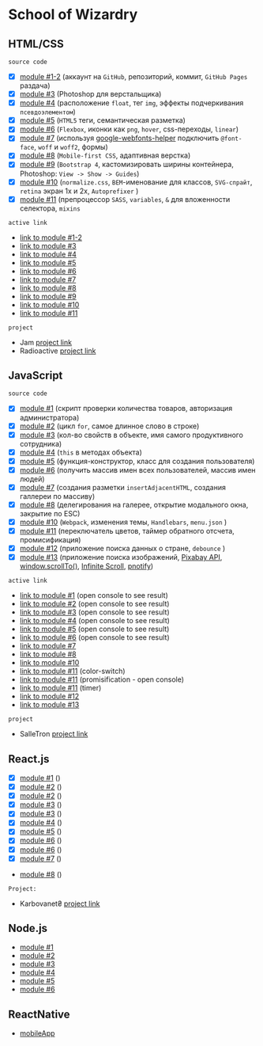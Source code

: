 # School of Wizardry

## HTML/CSS
`source code`
- [x] [module #1-2](https://github.com/Inpulsgor/hogwarts/tree/master/Markup/module%20%231-2) (аккаунт на `GitHub`, репозиторий, коммит, `GitHub Pages` раздача)
- [x] [module #3](https://github.com/Inpulsgor/hogwarts/tree/master/Markup/module%20%233) (Photoshop для верстальщика)
- [x] [module #4](https://github.com/Inpulsgor/hogwarts/tree/master/Markup/module%20%234) (расположение `float`, тег `img`, эффекты подчеркивания `псевдоэлементом`)
- [x] [module #5](https://github.com/Inpulsgor/hogwarts/tree/master/Markup/module%20%235) (`HTML5` теги, семантическая разметка)
- [x] [module #6](https://github.com/Inpulsgor/hogwarts/tree/master/Markup/module%20%236) (`Flexbox`, иконки как `png`, `hover`, css-переходы, `linear`)
- [x] [module #7](https://github.com/Inpulsgor/hogwarts/tree/master/Markup/module%20%237) (используя [google-webfonts-helper](https://google-webfonts-helper.herokuapp.com/fonts) подключить `@font-face`, `woff` и `woff2`, формы)
- [x] [module #8](https://github.com/Inpulsgor/hogwarts/tree/master/Markup/module%20%238) (`Mobile-first CSS`, адаптивная верстка)
- [x] [module #9](https://github.com/Inpulsgor/hogwarts/tree/master/Markup/module%20%239) (`Bootstrap 4`, каcтомизировать ширины контейнера, Photoshop: `View -> Show -> Guides`)
- [x] [module #10](https://github.com/Inpulsgor/hogwarts/tree/master/Markup/module%20%2310) (`normalize.css`, `BEM`-именование для классов, `SVG-спрайт`, `retina` экран 1x и 2x, `Autoprefixer` )
- [x] [module #11](https://github.com/Inpulsgor/hogwarts/tree/master/Markup/module%20%2311) (препроцессор `SASS`, `variables`, `&` для вложенности селектора, `mixins`

`active link`
- [link to module #1-2](https://inpulsgor.github.io/hogwarts/Markup/module%20%231-2/index.html)
- [link to module #3](https://inpulsgor.github.io/hogwarts/Markup/module%20%233/index.html)
- [link to module #4](https://inpulsgor.github.io/hogwarts/Markup/module%20%234/index.html)
- [link to module #5](https://inpulsgor.github.io/hogwarts/Markup/module%20%235/index.html)
- [link to module #6](https://inpulsgor.github.io/hogwarts/Markup/module%20%236/index.html)
- [link to module #7](https://inpulsgor.github.io/hogwarts/Markup/module%20%237/index.html)
- [link to module #8](https://inpulsgor.github.io/hogwarts/Markup/module%20%238/index.html)
- [link to module #9](https://inpulsgor.github.io/hogwarts/Markup/module%20%239/index.html)
- [link to module #10](https://inpulsgor.github.io/hogwarts/Markup/module%20%2310/index.html)
- [link to module #11](https://inpulsgor.github.io/hogwarts/Markup/module%20%2311/build/)

`project`
- Jam [project link](https://jam-bc20.netlify.app/)
- Radioactive [project link](https://radioactive-bc20.netlify.app/)

## JavaScript
`source code`
- [x] [module #1](https://github.com/Inpulsgor/hogwarts/tree/master/JavaScript/goit-js-hw-01) (скрипт проверки количества товаров, авторизация администратора)
- [x] [module #2](https://github.com/Inpulsgor/Hogwarts/tree/master/JavaScript/goit-js-hw-02) (цикл `for`, самое длинное слово в строке)
- [x] [module #3](https://github.com/Inpulsgor/Hogwarts/tree/master/JavaScript/goit-js-hw-03) (кол-во свойств в объекте, имя самого продуктивного сотрудника)
- [x] [module #4](https://github.com/Inpulsgor/Hogwarts/tree/master/JavaScript/goit-js-hw-04) (`this` в методах объекта)
- [x] [module #5](https://github.com/Inpulsgor/Hogwarts/tree/master/JavaScript/goit-js-hw-05) (функция-конструктор, класс для создания пользователя)
- [x] [module #6](https://github.com/Inpulsgor/Hogwarts/tree/master/JavaScript/goit-js-hw-06) (получить массив имен всех пользователей, массив имен людей)
- [x] [module #7](https://github.com/Inpulsgor/Hogwarts/tree/master/JavaScript/goit-js-hw-07) (создания разметки `insertAdjacentHTML`, создания галлереи по массиву)
- [x] [module #8](https://github.com/Inpulsgor/Hogwarts/tree/master/JavaScript/goit-js-hw-08) (делегирования на галерее, открытие модального окна, закрытие по ESC)
- [x] [module #10](https://github.com/Inpulsgor/Hogwarts/tree/master/JavaScript/goit-js-hw-10-food-service) (`Webpack`, изменения темы, `Handlebars`, `menu.json` )
- [x] [module #11](https://github.com/Inpulsgor/Hogwarts/tree/master/JavaScript/goit-js-hw-11) (переключатель цветов, таймер обратного отсчета, промисификация)
- [x] [module #12](https://github.com/Inpulsgor/Hogwarts/tree/master/JavaScript/goit-js-hw-12-countries) (приложение поиска данных о стране, `debounce` )
- [x] [module #13](https://github.com/Inpulsgor/Hogwarts/tree/master/JavaScript/goit-js-hw-13-image-finder) (приложение поиска изображений, [Pixabay API](https://pixabay.com/api/docs/), [window.scrollTo()](https://developer.mozilla.org/en-US/docs/Web/API/Window/scrollTo), [Infinite Scroll](https://infinite-scroll.com/), [pnotify](https://github.com/sciactive/pnotify))

`active link`

- [link to module #1](https://inpulsgor.github.io/hogwarts/JavaScript/goit-js-hw-01/) (open console to see result)
- [link to module #2](https://inpulsgor.github.io/hogwarts/JavaScript/goit-js-hw-02/) (open console to see result)
- [link to module #3](https://inpulsgor.github.io/hogwarts/JavaScript/goit-js-hw-03/) (open console to see result)
- [link to module #4](https://inpulsgor.github.io/hogwarts/JavaScript/goit-js-hw-04/) (open console to see result)
- [link to module #5](https://inpulsgor.github.io/hogwarts/JavaScript/goit-js-hw-05/) (open console to see result)
- [link to module #6](https://inpulsgor.github.io/hogwarts/JavaScript/goit-js-hw-06/) (open console to see result)
- [link to module #7](https://inpulsgor.github.io/hogwarts/JavaScript/goit-js-hw-07/)
- [link to module #8](https://inpulsgor.github.io/hogwarts/JavaScript/goit-js-hw-08/src/)
- [link to module #10](https://inpulsgor.github.io/hogwarts/JavaScript/goit-js-hw-10-food-service/build/)
- [link to module #11](https://inpulsgor.github.io/hogwarts/JavaScript/goit-js-hw-11/goit-js-hw-11-color-switch/) (color-switch)
- [link to module #11](https://inpulsgor.github.io/hogwarts/JavaScript/goit-js-hw-11/goit-js-hw-11-promisification/) (promisification - open console)
- [link to module #11](https://inpulsgor.github.io/hogwarts/JavaScript/goit-js-hw-11/goit-js-hw-11-color-timer/) (timer)
- [link to module #12](https://inpulsgor.github.io/hogwarts/JavaScript/goit-js-hw-12-countries/src/)
- [link to module #13](https://inpulsgor.github.io/hogwarts/JavaScript/goit-js-hw-13-image-finder/src/)

`project`
- SalleTron [project link](https://saletronproject.netlify.app/)

## React.js
- [x] [module #1](https://github.com/Inpulsgor/Hogwarts/tree/master/React/goit-react-hw-01-components) ()
- [x] [module #2](https://github.com/Inpulsgor/Hogwarts/tree/master/React/goit-react-hw-02-feedback) ()
- [x] [module #2](https://github.com/Inpulsgor/Hogwarts/tree/master/React/goit-react-hw-02-phonebook) ()
- [x] [module #3](https://github.com/Inpulsgor/Hogwarts/tree/master/React/goit-react-hw-03-image-finder) ()
- [x] [module #3](https://github.com/Inpulsgor/Hogwarts/tree/master/React/goit-react-hw-03-phonebook) ()
- [x] [module #4](https://github.com/Inpulsgor/Hogwarts/tree/master/React/goit-react-hw-04-movies) ()
- [x] [module #5](https://github.com/Inpulsgor/Hogwarts/tree/master/React/goit-react-hw-05-phonebook-ctx) ()
- [x] [module #6](https://github.com/Inpulsgor/Hogwarts/tree/master/React/goit-react-hw-06-phonebook) ()
- [x] [module #6](https://github.com/Inpulsgor/Hogwarts/tree/master/React/goit-react-hw-06-phonebook_redux_toolkit) ()
- [x] [module #7](https://github.com/Inpulsgor/Hogwarts/tree/master/React/goit-react-hw-07-phonebook) ()
- [module #8](https://github.com/Inpulsgor/Hogwarts/tree/master/React/goit-react-hw-08-phonebook-master) ()

`Project:`
- Karbovanet₴ [project link](https://bc20-react-project.netlify.app/)

## Node.js
- [module #1]()
- [module #2]()
- [module #3]()
- [module #4]()
- [module #5]()
- [module #6]()

## ReactNative

- [mobileApp]() 
